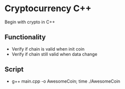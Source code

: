 # Cryptocurrency C++

Begin with crypto in C++

## Functionality

* Verify if chain is valid when init coin
* Verify if chain still valid when data change

## Script

- g++ main.cpp -o AwesomeCoin; time ./AwesomeCoin
